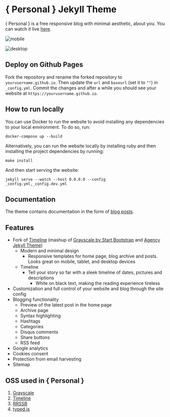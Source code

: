 # { Personal } Jekyll Theme

{ Personal } is a free responsive blog with minimal aesthetic, about you. You
can watch it live [here](https://le4ker.github.io/personal-jekyll-theme/).

![mobile](https://github.com/le4ker/personal-jekyll-theme/raw/main/.github/img/mobile.gif)

![desktop](https://github.com/le4ker/personal-jekyll-theme/raw/main/.github/img/desktop.gif)

## Deploy on Github Pages

Fork the repository and rename the forked repository to
`yourusername.github.io`. Then update the `url` and `baseurl` (set it to `""`)
in `_config.yml`. Commit the changes and after a while you should see your
website at `https://yourusername.github.io`.

## How to run locally

You can use Docker to run the website to avoid installing any dependencies to
your local environment. To do so, run:

```shell
docker-compose up --build
```

Alternatively, you can run the website locally by installing ruby and then
installing the project dependencies by running:

```shell
make install
```

And then start serving the website:

```shell
jekyll serve --watch --host 0.0.0.0 --config _config.yml,_config.dev.yml
```

## Documentation

The theme contains documentation in the form of
[blog posts](https://le4ker.github.io/personal-jekyll-theme/blog/index.html).

## Features

- Fork of [Timeline](https://github.com/kirbyt/timeline-jekyll-theme) (mashup of
  [Grayscale by Start Bootstrap](https://github.com/IronSummitMedia/startbootstrap-grayscale)
  and [Agency Jekyll Theme](https://github.com/y7kim/agency-jekyll-theme))
  - Modern and minimal design
    - Responsive templates for home page, blog archive and posts. Looks great on
      mobile, tablet, and desktop devices
  - Timeline
    - Tell your story so far with a sleek timeline of dates, pictures and
      descriptions
      - White on black text, making the reading experience tireless
- Customization and full control of your website and blog through the site
  config
- Blogging functionality
  - Preview of the latest post in the home page
  - Archive page
  - Syntax highlighting
  - Hashtags
  - Categories
  - Disqus comments
  - Share buttons
  - RSS feed
- Google analytics
- Cookies consent
- Protection from email harvesting
- Sitemap

## OSS used in { Personal }

1. [Grayscale](http://startbootstrap.com/template-overviews/grayscale/)
2. [Timeline](https://github.com/kirbyt/timeline-jekyll-theme)
3. [RRSSB](https://github.com/kni-labs/rrssb)
4. [typed.js](https://github.com/mattboldt/typed.js/)
